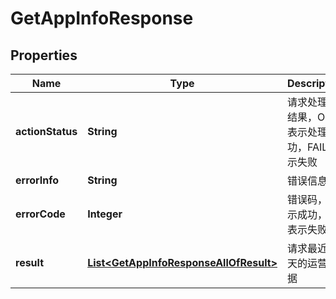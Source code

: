

# GetAppInfoResponse


## Properties

| Name | Type | Description | Notes |
|------------ | ------------- | ------------- | -------------|
|**actionStatus** | **String** | 请求处理的结果，OK 表示处理成功，FAIL 表示失败 |  [optional] |
|**errorInfo** | **String** | 错误信息 |  [optional] |
|**errorCode** | **Integer** | 错误码，0表示成功，非0表示失败 |  |
|**result** | [**List&lt;GetAppInfoResponseAllOfResult&gt;**](GetAppInfoResponseAllOfResult.md) | 请求最近30天的运营数据 |  [optional] |



